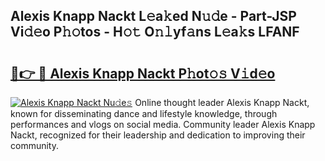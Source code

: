 ## Alexis Knapp Nackt L𝚎a𝚔ed N𝚞𝚍e - Part-JSP Vi𝚍𝚎o P𝚑𝚘tos - H𝚘𝚝 O𝚗𝚕yf𝚊ns L𝚎a𝚔s LFANF

# <h2><a href="http://kf6ibs.oniu.top/?m=Alexis+Knapp+Nackt">🔗👉 🔴 Alexis Knapp Nackt P𝚑ot𝚘𝚜 V𝚒d𝚎o</a></h2>

[![Alexis Knapp Nackt Nu𝚍e𝚜](https://i.imgur.com/0qMVB7G.gif)](http://kf6ibs.oniu.top/?m=Alexis+Knapp+Nackt)
Online thought leader Alexis Knapp Nackt, known for disseminating dance and lifestyle knowledge, through performances and vlogs on social media. Community leader Alexis Knapp Nackt, recognized for their leadership and dedication to improving their community.  
